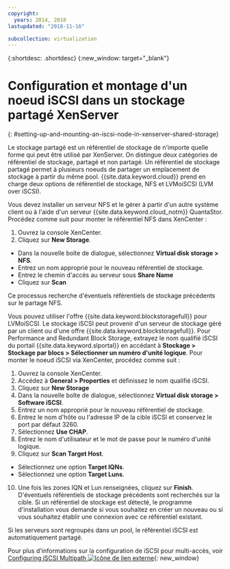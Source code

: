 ```yaml
---
copyright:
  years: 2014, 2018
lastupdated: "2018-11-16"

subcollection: virtualization
---
```

{:shortdesc: .shortdesc}
{:new_window: target="_blank"}

# Configuration et montage d'un noeud iSCSI dans un stockage partagé XenServer
{: #setting-up-and-mounting-an-iscsi-node-in-xenserver-shared-storage}

Le stockage partagé est un référentiel de stockage de n'importe quelle forme qui peut être utilisé par XenServer. On distingue deux catégories de référentiel de stockage, partagé et non partagé. Un référentiel de stockage partagé permet à plusieurs noeuds de partager un emplacement de stockage à partir du même pool. {{site.data.keyword.cloud}} prend en charge deux options de référentiel de stockage, NFS et LVMoiSCSI (LVM over iSCSI).

Vous devez installer un serveur NFS et le gérer à partir d'un autre système client ou à l'aide d'un serveur {{site.data.keyword.cloud_notm}} QuantaStor. Procédez comme suit pour monter le référentiel NFS dans XenCenter :

1. Ouvrez la console XenCenter. 
2. Cliquez sur **New Storage**.
* Dans la nouvelle boîte de dialogue, sélectionnez **Virtual disk storage > NFS**.
* Entrez un nom approprié pour le nouveau référentiel de stockage. 
* Entrez le chemin d'accès au serveur sous **Share Name**
* Cliquez sur **Scan**

Ce processus recherche d'éventuels référentiels de stockage précédents sur le partage NFS. 

Vous pouvez utiliser l'offre {{site.data.keyword.blockstoragefull}} pour LVMoiSCSI. Le stockage iSCSI peut provenir d'un serveur de stockage géré par un client ou d'une offre {{site.data.keyword.blockstoragefull}}. Pour Performance and Redundant Block Storage, extrayez le nom qualifié iSCSI du portail {{site.data.keyword.slportal}} en accédant à **Stockage > Stockage par blocs > Sélectionner un numéro d'unité logique**. Pour monter le noeud iSCSI via XenCenter, procédez comme suit :

1. Ouvrez la console XenCenter. 
2. Accédez à **General > Properties** et définissez le nom qualifié iSCSI. 
3. Cliquez sur **New Storage**
4. Dans la nouvelle boîte de dialogue, sélectionnez **Virtual disk storage > Software iSCSI**.
5. Entrez un nom approprié pour le nouveau référentiel de stockage. 
6. Entrez le nom d'hôte ou l'adresse IP de la cible iSCSI et conservez le port par défaut 3260.
7. Sélectionnez **Use CHAP**.
8. Entrez le nom d'utilisateur et le mot de passe pour le numéro d'unité logique. 
9. Cliquez sur **Scan Target Host**.
* Sélectionnez une option **Target IQNs**. 
* Sélectionnez une option **Target Luns**. 
10. Une fois les zones IQN et Lun renseignées, cliquez sur **Finish**. D'éventuels référentiels de stockage précédents sont recherchés sur la cible. Si un référentiel de stockage est détecté, le programme d'installation vous demande si vous souhaitez en créer un nouveau ou si vous souhaitez établir une connexion avec ce référentiel existant. 

Si les serveurs sont regroupés dans un pool, le référentiel iSCSI est automatiquement partagé. 

Pour plus d'informations sur la configuration de iSCSI pour multi-accès, voir  [Configuring iSCSI Multipath ![Icône de lien externe](../../icons/launch-glyph.svg "Icône de lien externe")](https://www.cisco.com/c/en/us/td/docs/switches/datacenter/nexus1000/sw/5_x/sys_mgmt_config/b_Cisco_N1KV_VMware_Sys_Mgmt_Config_5x/b_Cisco_N1KV_VMware_Sys_Mgmt_Config_5x_chapter_01110.html?dtid=osscdc000283){: new_window}
